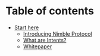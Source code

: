 # Table of contents

* [Start here](README.md)
  * [Introducing Nimble Protocol](intro-to-nimble-protocl/introducing-nimble-your-intents-for-web3-satisfaction.md)
  * [What are Intents?](intro-to-nimble-protocl/standardize-intents-structured-dsl-and-intent-llms.md)
  * [Whitepaper](readme/whitepaper.md)
